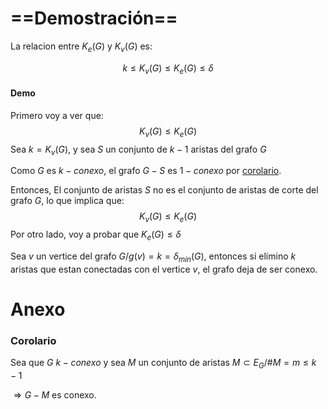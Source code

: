 # ==Demostración==

La relacion entre $K_e(G)$ y $K_v(G)$ es:

$$
k \le K_v(G)\le K_e(G) \le \delta
$$

#### Demo

Primero voy a ver que:
$$
K_v(G)\le K_e(G)
$$
Sea $k= K_v(G)$, y sea $S$ un conjunto de $k-1$ aristas del grafo $G$

Como $G$ es $k-conexo$, el grafo $G-S$ es $1-conexo$ por [corolario](#Corolario). 

Entonces, El conjunto de aristas $S$ no es el conjunto de aristas de corte del grafo $G$, lo que implica que:
$$
K_v(G)\le K_e(G)
$$
Por otro lado, voy a probar que $K_e(G) \le \delta$

Sea $v$ un vertice del grafo $G/g(v)=k=\delta_{min}(G)$, entonces si elimino $k$ aristas que estan conectadas con el vertice $v$, el grafo deja de ser conexo.





# Anexo

### Corolario

Sea que $G~k-conexo$ y sea $M$ un conjunto de aristas $M\subset E_G/ \#M = m \le k-1$ 

$\Rightarrow G-M$ es conexo.










